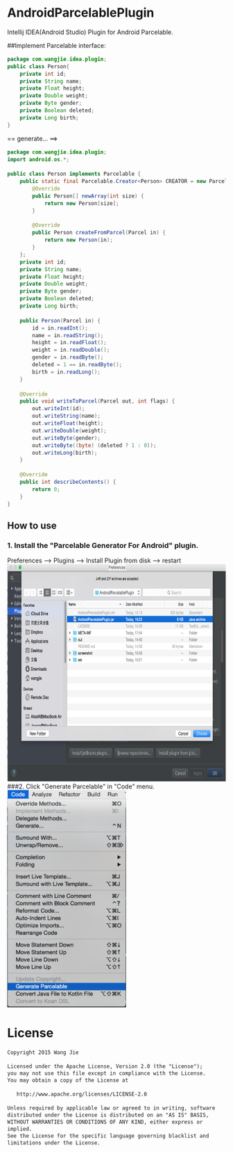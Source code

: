 # AndroidParcelablePlugin
Intellij IDEA(Android Studio) Plugin for Android Parcelable.

##Implement Parcelable interface: 
```java
package com.wangjie.idea.plugin;
public class Person{
    private int id;
    private String name;
    private Float height;
    private Double weight;
    private Byte gender;
    private Boolean deleted;
    private Long birth;
}
```
== generate... ==>
```java
package com.wangjie.idea.plugin;
import android.os.*;

public class Person implements Parcelable {
    public static final Parcelable.Creator<Person> CREATOR = new Parcelable.Creator<Person>() {
        @Override
        public Person[] newArray(int size) {
            return new Person[size];
        }

        @Override
        public Person createFromParcel(Parcel in) {
            return new Person(in);
        }
    };
    private int id;
    private String name;
    private Float height;
    private Double weight;
    private Byte gender;
    private Boolean deleted;
    private Long birth;

    public Person(Parcel in) {
        id = in.readInt();
        name = in.readString();
        height = in.readFloat();
        weight = in.readDouble();
        gender = in.readByte();
        deleted = 1 == in.readByte();
        birth = in.readLong();
    }

    @Override
    public void writeToParcel(Parcel out, int flags) {
        out.writeInt(id);
        out.writeString(name);
        out.writeFloat(height);
        out.writeDouble(weight);
        out.writeByte(gender);
        out.writeByte((byte) (deleted ? 1 : 0));
        out.writeLong(birth);
    }

    @Override
    public int describeContents() {
        return 0;
    }
}
```

## How to use
### 1. Install the "Parcelable Generator For Android" plugin.
Preferences --> Plugins --> Install Plugin from disk --> restart
<img src='screenshot/01.png' height='500px'/>
###2. Click "Generate Parcelable" in "Code" menu.
<img src='screenshot/02.png' height='500px'/>

License
=======

    Copyright 2015 Wang Jie

    Licensed under the Apache License, Version 2.0 (the "License");
    you may not use this file except in compliance with the License.
    You may obtain a copy of the License at

       http://www.apache.org/licenses/LICENSE-2.0

    Unless required by applicable law or agreed to in writing, software
    distributed under the License is distributed on an "AS IS" BASIS,
    WITHOUT WARRANTIES OR CONDITIONS OF ANY KIND, either express or implied.
    See the License for the specific language governing blacklist and
    limitations under the License.
